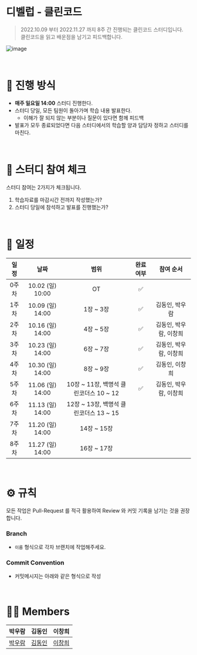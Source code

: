 # 디벨럽 - 클린코드

> 2022.10.09 부터 2022.11.27 까지 8주 간 진행되는 클린코드 스터디입니다. <br>
클린코드을 읽고 배운점을 남기고 피드백합니다.
> 

![image](https://user-images.githubusercontent.com/66561524/193837696-db5696e7-8345-477f-996a-2a010218513d.png)


<br>

# 📒 진행 방식
- **매주 일요일 14:00** 스터디 진행한다.
- 스터디 당일, 모든 팀원이 돌아가며 학습 내용 발표한다.
  - 이해가 잘 되지 않는 부분이나 질문이 있다면 함께 피드백
- 발표가 모두 종료되었다면 다음 스터디에서의 학습할 양과 담당자 정하고 스터디를 마친다.

<br>

# 🚩 스터디 참여 체크
스터디 참여는 2가지가 체크됩니다. 

1. 학습자료를 마감시간 전까지 작성했는가? 
2. 스터디 당일에 참석하고 발표를 진행했는가?


<br>

# 📅 일정

|일정|날짜|범위|완료여부|참여 순서
|:--:|:--:|:--:|:--:|:--:|
|0주차|10.02 (일) 10:00|OT|✅|
|1주차|10.09 (일) 14:00|1장 ~ 3장|✅|김동인, 박우람
|2주차|10.16 (일) 14:00|4장 ~ 5장|✅|김동인, 박우람, 이창희
|3주차|10.23 (일) 14:00|6장 ~ 7장|✅|김동인, 박우람, 이창희
|4주차|10.30 (일) 14:00|8장 ~ 9장|✅|김동인, 이창희
|5주차|11.06 (일) 14:00|10장 ~ 11장, 백명석 클린코더스 10 ~ 12|✅|김동인, 박우람, 이창희
|6주차|11.13 (일) 14:00|12장 ~ 13장, 백명석 클린코더스 13 ~ 15||
|7주차|11.20 (일) 14:00|14장 ~ 15장||
|8주차|11.27 (일) 14:00|16장 ~ 17장||


<br>

# ⚙ 규칙
모든 작업은 Pull-Request 를 적극 활용하여 Review 와 커밋 기록을 남기는 것을 권장합니다.

### Branch
- `이름` 형식으로 각자 브랜치에 작업해주세요.

### Commit Convention
- 커밋메시지는 아래와 같은 형식으로 작성
 

<br>

# 🙋‍♀ Members

|박우람|김동인|이창희
|:--:|:--:|:--:|
|[박우람](https://github.com/gzgzg2)|[김동인](https://github.com/eastperson)|[이창희](https://github.com/spears0703)|

